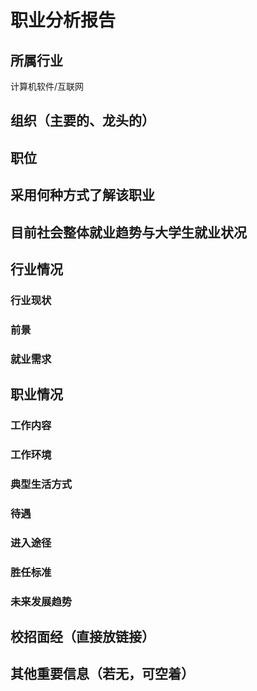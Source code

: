 # 职业分析报告
## 所属行业
计算机软件/互联网
## 组织（主要的、龙头的）
## 职位
## 采用何种方式了解该职业
## 目前社会整体就业趋势与大学生就业状况
## 行业情况
### 行业现状
### 前景
### 就业需求
## 职业情况
### 工作内容
### 工作环境
### 典型生活方式
### 待遇
### 进入途径
### 胜任标准
### 未来发展趋势
## 校招面经（直接放链接）
## 其他重要信息（若无，可空着）
